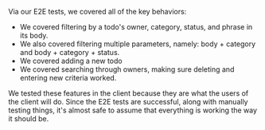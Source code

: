 Via our E2E tests, we covered all of the key behaviors:

- We covered filtering by a todo's owner, category, status, and phrase in its body.
- We also covered filtering multiple parameters, namely: body + category and body + category + status.
- We covered adding a new todo
- We covered searching through owners, making sure deleting and entering new criteria worked.

We tested these features in the client because they are what the users of the client will do. Since the E2E tests are successful, along with manually testing things, it's almost safe to assume that everything is working the way it should be.
